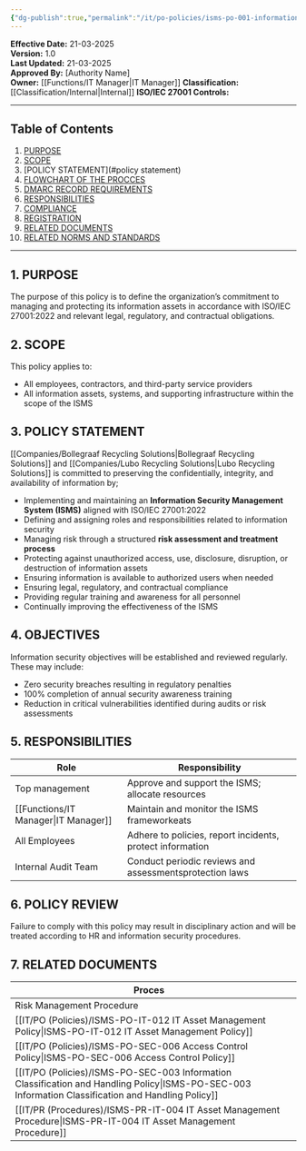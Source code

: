 ```yaml
---
{"dg-publish":true,"permalink":"/it/po-policies/isms-po-001-information-security-management-system-isms/","tags":["policy","security","ISMS"]}
---
```


**Effective Date:** 21-03-2025  
**Version:** 1.0  
**Last Updated:** 21-03-2025  
**Approved By:** [Authority Name]  
**Owner:** [[Functions/IT Manager\|IT Manager]]
**Classification:** [[Classification/Internal\|Internal]]
**ISO/IEC 27001 Controls:** 

---
## **Table of Contents**  
1. [PURPOSE](#purpose)  
2. [SCOPE](#scope)  
3. [POLICY STATEMENT](#policy statement)  
4. [FLOWCHART OF THE PROCCES](#roles-and-responsibilities)  
5. [DMARC RECORD REQUIREMENTS](#dmarc)  
6. [RESPONSIBILITIES](#responsibilities)  
7. [COMPLIANCE](#compliance)  
8. [REGISTRATION](#registrations)  
9. [RELATED DOCUMENTS](#appendices) 
10. [RELATED NORMS AND STANDARDS](#appendices) 

---
## **1. PURPOSE**  
The purpose of this policy is to define the organization’s commitment to managing and protecting its information assets in accordance with ISO/IEC 27001:2022 and relevant legal, regulatory, and contractual obligations.
## **2. SCOPE**
This policy applies to:
- All employees, contractors, and third-party service providers
- All information assets, systems, and supporting infrastructure within the scope of the ISMS
 
 ## **3. POLICY STATEMENT** 
 [[Companies/Bollegraaf Recycling Solutions\|Bollegraaf Recycling Solutions]] and [[Companies/Lubo Recycling Solutions\|Lubo Recycling Solutions]] is committed to preserving the confidentially, integrity, and availability of information by;

- Implementing and maintaining an **Information Security Management System (ISMS)** aligned with ISO/IEC 27001:2022
- Defining and assigning roles and responsibilities related to information security
- Managing risk through a structured **risk assessment and treatment process**
- Protecting against unauthorized access, use, disclosure, disruption, or destruction of information assets
- Ensuring information is available to authorized users when needed
- Ensuring legal, regulatory, and contractual compliance
- Providing regular training and awareness for all personnel
- Continually improving the effectiveness of the ISMS

## **4. OBJECTIVES**
Information security objectives will be established and reviewed regularly. These may include:
- Zero security breaches resulting in regulatory penalties
- 100% completion of annual security awareness training
- Reduction in critical vulnerabilities identified during audits or risk assessments
## **5. RESPONSIBILITIES**

| **Role**            | **Responsibility**                                        |
| ------------------- | --------------------------------------------------------- |
| Top management      | Approve and support the ISMS; allocate resources          |
| [[Functions/IT Manager\|IT Manager]]      | Maintain and monitor the ISMS frameworkeats               |
| All Employees       | Adhere to policies, report incidents, protect information |
| Internal Audit Team | Conduct periodic reviews and assessmentsprotection laws   |
## **6. POLICY REVIEW**  
Failure to comply with this policy may result in disciplinary action and will be treated according to HR and information security procedures.
## 7. RELATED DOCUMENTS  

| Proces                                                             |     |
| ------------------------------------------------------------------ | --- |
| Risk Management Procedure                                          |     |
| [[IT/PO (Policies)/ISMS-PO-IT-012 IT Asset Management Policy\|ISMS-PO-IT-012 IT Asset Management Policy]]                      |     |
| [[IT/PO (Policies)/ISMS-PO-SEC-006 Access Control Policy\|ISMS-PO-SEC-006 Access Control Policy]]                          |     |
| [[IT/PO (Policies)/ISMS-PO-SEC-003 Information Classification and Handling Policy\|ISMS-PO-SEC-003 Information Classification and Handling Policy]] |     |
| [[IT/PR (Procedures)/ISMS-PR-IT-004 IT Asset Management Procedure\|ISMS-PR-IT-004 IT Asset Management Procedure]]                   |     |











